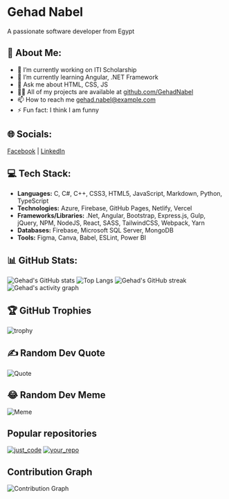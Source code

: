 # Gehad Nabel

A passionate software developer from Egypt

## 💫 About Me:
- 🔭 I’m currently working on ITI Scholarship
- 🌱 I’m currently learning Angular, .NET Framework
- 💬 Ask me about HTML, CSS, JS
- 👨‍💻 All of my projects are available at [github.com/GehadNabel](https://github.com/GehadNabel)
- 📫 How to reach me gehad.nabel@example.com
- ⚡ Fun fact: I think I am funny

## 🌐 Socials:
[Facebook](https://facebook.com/yourprofile) | [LinkedIn](https://linkedin.com/in/yourprofile)

## 💻 Tech Stack:
- **Languages:** C, C#, C++, CSS3, HTML5, JavaScript, Markdown, Python, TypeScript
- **Technologies:** Azure, Firebase, GitHub Pages, Netlify, Vercel
- **Frameworks/Libraries:** .Net, Angular, Bootstrap, Express.js, Gulp, jQuery, NPM, NodeJS, React, SASS, TailwindCSS, Webpack, Yarn
- **Databases:** Firebase, Microsoft SQL Server, MongoDB
- **Tools:** Figma, Canva, Babel, ESLint, Power BI

## 📊 GitHub Stats:
![Gehad's GitHub stats](https://github-readme-stats.vercel.app/api?username=GehadNabel&show_icons=true&theme=radical)
![Top Langs](https://github-readme-stats.vercel.app/api/top-langs/?username=GehadNabel&layout=compact&theme=radical)
![Gehad's GitHub streak](https://github-readme-streak-stats.herokuapp.com/?user=GehadNabel&theme=radical)
![Gehad's activity graph](https://activity-graph.herokuapp.com/graph?username=GehadNabel&theme=radical)

## 🏆 GitHub Trophies
![trophy](https://github-profile-trophy.vercel.app/?username=GehadNabel&theme=radical)

## ✍️ Random Dev Quote
![Quote](https://quotes-github-readme.vercel.app/api?type=horizontal&theme=radical)

## 😂 Random Dev Meme
![Meme](https://github-readme-memes.herokuapp.com/meme?theme=radical)

## Popular repositories
[![just_code](https://github-readme-stats.vercel.app/api/pin/?username=GehadNabel&repo=just_code&theme=radical)](https://github.com/GehadNabel/just_code)
[![your_repo](https://github-readme-stats.vercel.app/api/pin/?username=GehadNabel&repo=your_repo&theme=radical)](https://github.com/GehadNabel/your_repo)

## Contribution Graph
![Contribution Graph](https://activity-graph.herokuapp.com/graph?username=GehadNabel&theme=radical)
